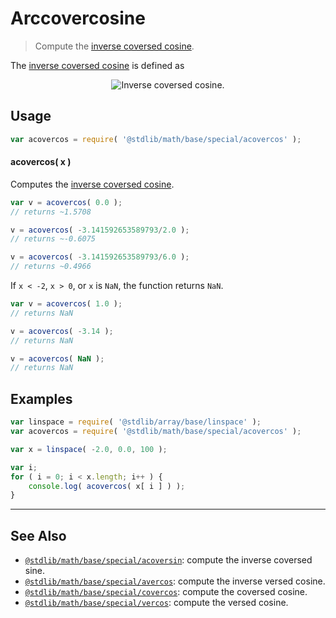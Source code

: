 <!--

@license Apache-2.0

Copyright (c) 2018 The Stdlib Authors.

Licensed under the Apache License, Version 2.0 (the "License");
you may not use this file except in compliance with the License.
You may obtain a copy of the License at

   http://www.apache.org/licenses/LICENSE-2.0

Unless required by applicable law or agreed to in writing, software
distributed under the License is distributed on an "AS IS" BASIS,
WITHOUT WARRANTIES OR CONDITIONS OF ANY KIND, either express or implied.
See the License for the specific language governing permissions and
limitations under the License.

-->

# Arccovercosine

> Compute the [inverse coversed cosine][inverse-coversed-cosine].

<section class="intro">

The [inverse coversed cosine][inverse-coversed-cosine] is defined as

<!-- <equation class="equation" label="eq:arccovercosine" align="center" raw="\operatorname{acovercos}(\theta) = \arcsin(1+\theta)" alt="Inverse coversed cosine."> -->

<div class="equation" align="center" data-raw-text="\operatorname{acovercos}(\theta) = \arcsin(1+\theta)" data-equation="eq:arccovercosine">
    <img src="https://cdn.jsdelivr.net/gh/stdlib-js/stdlib@bb29798906e119fcb2af99e94b60407a270c9b32/lib/node_modules/@stdlib/math/base/special/acovercos/docs/img/equation_arccovercosine.svg" alt="Inverse coversed cosine.">
    <br>
</div>

<!-- </equation> -->

</section>

<!-- /.intro -->

<section class="usage">

## Usage

```javascript
var acovercos = require( '@stdlib/math/base/special/acovercos' );
```

#### acovercos( x )

Computes the [inverse coversed cosine][inverse-coversed-cosine].

```javascript
var v = acovercos( 0.0 );
// returns ~1.5708

v = acovercos( -3.141592653589793/2.0 );
// returns ~-0.6075

v = acovercos( -3.141592653589793/6.0 );
// returns ~0.4966
```

If `x < -2`, `x > 0`, or `x` is `NaN`, the function returns `NaN`.

```javascript
var v = acovercos( 1.0 );
// returns NaN

v = acovercos( -3.14 );
// returns NaN

v = acovercos( NaN );
// returns NaN
```

</section>

<!-- /.usage -->

<section class="examples">

## Examples

<!-- eslint no-undef: "error" -->

```javascript
var linspace = require( '@stdlib/array/base/linspace' );
var acovercos = require( '@stdlib/math/base/special/acovercos' );

var x = linspace( -2.0, 0.0, 100 );

var i;
for ( i = 0; i < x.length; i++ ) {
    console.log( acovercos( x[ i ] ) );
}
```

</section>

<!-- /.examples -->

<!-- Section for related `stdlib` packages. Do not manually edit this section, as it is automatically populated. -->

<section class="related">

* * *

## See Also

-   <span class="package-name">[`@stdlib/math/base/special/acoversin`][@stdlib/math/base/special/acoversin]</span><span class="delimiter">: </span><span class="description">compute the inverse coversed sine.</span>
-   <span class="package-name">[`@stdlib/math/base/special/avercos`][@stdlib/math/base/special/avercos]</span><span class="delimiter">: </span><span class="description">compute the inverse versed cosine.</span>
-   <span class="package-name">[`@stdlib/math/base/special/covercos`][@stdlib/math/base/special/covercos]</span><span class="delimiter">: </span><span class="description">compute the coversed cosine.</span>
-   <span class="package-name">[`@stdlib/math/base/special/vercos`][@stdlib/math/base/special/vercos]</span><span class="delimiter">: </span><span class="description">compute the versed cosine.</span>

</section>

<!-- /.related -->

<!-- Section for all links. Make sure to keep an empty line after the `section` element and another before the `/section` close. -->

<section class="links">

[inverse-coversed-cosine]: https://en.wikipedia.org/wiki/Versine

<!-- <related-links> -->

[@stdlib/math/base/special/acoversin]: https://github.com/stdlib-js/stdlib/tree/develop/lib/node_modules/%40stdlib/math/base/special/acoversin

[@stdlib/math/base/special/avercos]: https://github.com/stdlib-js/stdlib/tree/develop/lib/node_modules/%40stdlib/math/base/special/avercos

[@stdlib/math/base/special/covercos]: https://github.com/stdlib-js/stdlib/tree/develop/lib/node_modules/%40stdlib/math/base/special/covercos

[@stdlib/math/base/special/vercos]: https://github.com/stdlib-js/stdlib/tree/develop/lib/node_modules/%40stdlib/math/base/special/vercos

<!-- </related-links> -->

</section>

<!-- /.links -->
